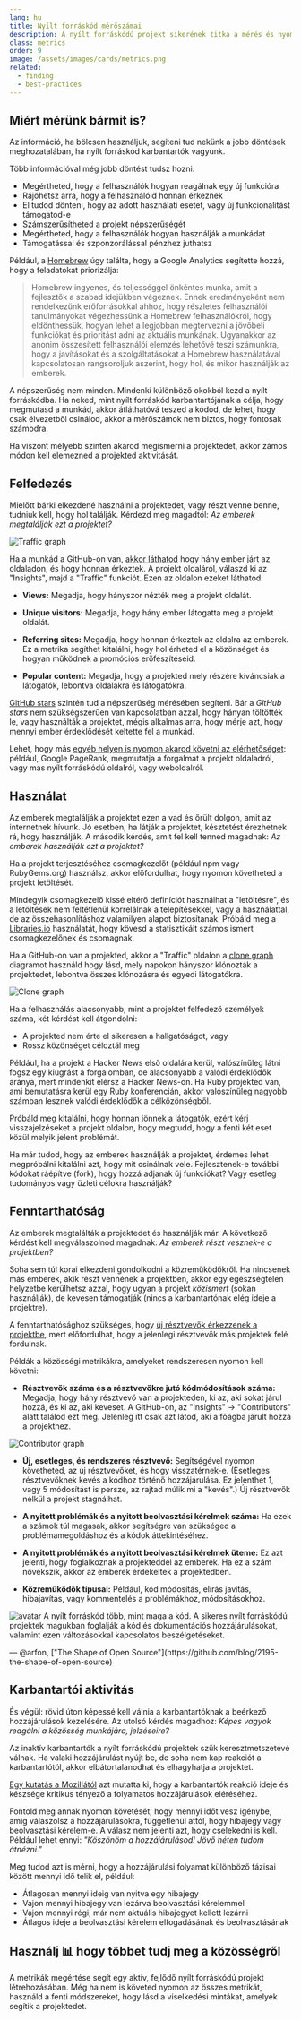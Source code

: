 ```yaml
---
lang: hu
title: Nyílt forráskód mérőszámai
description: A nyílt forráskódú projekt sikerének titka a mérés és nyomon követés.
class: metrics
order: 9
image: /assets/images/cards/metrics.png
related:
  - finding
  - best-practices
---
```


## Miért mérünk bármit is?

Az információ, ha bölcsen használjuk, segíteni tud nekünk a jobb döntések meghozatalában, ha nyílt forráskód karbantartók vagyunk.

Több információval még jobb döntést tudsz hozni:

* Megértheted, hogy a felhasználók hogyan reagálnak egy új funkcióra
* Rájöhetsz arra, hogy a felhasználóid honnan érkeznek
* El tudod dönteni, hogy az adott használati esetet, vagy új funkcionalitást támogatod-e
* Számszerűsítheted a projekt népszerűségét
* Megértheted, hogy a felhasználók hogyan használják a munkádat
* Támogatással és szponzorálással pénzhez juthatsz

Például, a [Homebrew](https://github.com/Homebrew/brew/blob/bbed7246bc5c5b7acb8c1d427d10b43e090dfd39/docs/Analytics.md) úgy találta, hogy a Google Analytics segítette hozzá, hogy a feladatokat priorizálja:

> Homebrew ingyenes, és teljességgel önkéntes munka, amit a fejlesztők a szabad idejükben végeznek. Ennek eredményeként nem rendelkezünk erőforrásokkal ahhoz, hogy részletes felhasználói tanulmányokat végezhessünk a Homebrew felhasználókról, hogy eldönthessük, hogyan lehet a legjobban megtervezni a jövőbeli funkciókat és prioritást adni az aktuális munkának. Ugyanakkor az anonim összesített felhasználói elemzés lehetővé teszi számunkra, hogy a javításokat és a szolgáltatásokat a Homebrew használatával kapcsolatosan rangsoroljuk aszerint, hogy hol, és mikor használják az emberek.

A népszerűség nem minden. Mindenki különböző okokból kezd a nyílt forráskódba. Ha neked, mint nyílt forráskód karbantartójának a célja, hogy megmutasd a munkád, akkor átláthatóvá teszed a kódod, de lehet, hogy csak élvezetből csinálod, akkor a mérőszámok nem biztos, hogy fontosak számodra.

Ha viszont mélyebb szinten akarod megismerni a projektedet, akkor zámos módon kell elemezned a projekted aktivitását.

## Felfedezés

Mielőtt bárki elkezdené használni a projektedet, vagy részt venne benne, tudniuk kell, hogy hol találják. Kérdezd meg magadtól: _Az emberek megtalálják ezt a projektet?_

![Traffic graph](/assets/images/metrics/repo_traffic_graphs_tooltip.png)

Ha a munkád a GitHub-on van, [akkor láthatod](https://help.github.com/articles/about-repository-graphs/#traffic) hogy hány ember járt az oldaladon, és hogy honnan érkeztek. A projekt oldaláról, válaszd ki az "Insights", majd a "Traffic" funkciót. Ezen az oldalon ezeket láthatod:

* **Views:** Megadja, hogy hányszor nézték meg a projekt oldalát.

* **Unique visitors:** Megadja, hogy hány ember látogatta meg a projekt oldalát.

* **Referring sites:** Megadja, hogy honnan érkeztek az oldalra az emberek. Ez a metrika segíthet kitalálni, hogy hol érheted el a közönséget és hogyan működnek a promóciós erőfeszítéseid.

* **Popular content:** Megadja, hogy a projekted mely részére kíváncsiak a látogatók, lebontva oldalakra és látogatókra.

[GitHub stars](https://help.github.com/articles/about-stars/) szintén tud a népszerűség mérésében segíteni. Bár a _GitHub stars_ nem szükségszerűen van kapcsolatban azzal, hogy hányan töltötték le, vagy használták a projektet, mégis alkalmas arra, hogy mérje azt, hogy mennyi ember érdeklődését keltette fel a munkád.

Lehet, hogy más [egyéb helyen is nyomon akarod követni az elérhetőséget](https://opensource.com/business/16/6/pirate-metrics): például, Google PageRank, megmutatja a forgalmat a projekt oldaladról, vagy más nyílt forráskódú oldalról, vagy weboldalról.

## Használat

Az emberek megtalálják a projektet ezen a vad és őrült dolgon, amit az internetnek hívunk. Jó esetben, ha látják a projektet, késztetést érezhetnek rá, hogy használják. A második kérdés, amit fel kell tenned magadnak: _Az emberek használják ezt a projektet?_

Ha a projekt terjesztéséhez csomagkezelőt (például npm vagy RubyGems.org) használsz, akkor előfordulhat, hogy nyomon követheted a projekt letöltését.

Mindegyik csomagkezelő kissé eltérő definíciót használhat a "letöltésre", és a letöltések nem feltétlenül korrelálnak a telepítésekkel, vagy a használattal, de az összehasonlításhoz valamilyen alapot biztosítanak. Próbáld meg a [Libraries.io](https://libraries.io/) használatát, hogy kövesd a statisztikáit számos ismert csomagkezelőnek és csomagnak.

Ha a GitHub-on van a projekted, akkor a "Traffic" oldalon a  [clone graph](https://github.com/blog/1873-clone-graphs) diagramot használd hogy lásd, mely napokon hányszor klónozták a projektedet, lebontva összes klónozásra és egyedi látogatókra.

![Clone graph](/assets/images/metrics/clone_graph.png)

Ha a felhasználás alacsonyabb, mint a projektet felfedező személyek száma, két kérdést kell átgondolni:

* A projekted nem érte el sikeresen a hallgatóságot, vagy
* Rossz közönséget céloztál meg

Például, ha a projekt a Hacker News első oldalára kerül, valószínűleg látni fogsz egy kiugrást a forgalomban, de alacsonyabb a valódi érdeklődők aránya, mert mindenkit elérsz a Hacker News-on. Ha Ruby projekted van, ami bemutatásra kerül egy Ruby konferencián, akkor valószínűleg nagyobb számban lesznek valódi érdeklődők a célközönségből.

Próbáld meg kitalálni, hogy honnan jönnek a látogatók, ezért kérj visszajelzéseket a projekt oldalon, hogy megtudd, hogy a fenti két eset közül melyik jelent problémát.

Ha már tudod, hogy az emberek használják a projektet, érdemes lehet megpróbálni kitalálni azt, hogy mit csinálnak vele. Fejlesztenek-e további kódokat ráépítve (fork), hogy hozzá adjanak új funkciókat? Vagy esetleg tudományos vagy üzleti célokra használják?

## Fenntarthatóság

Az emberek megtalálták a projektedet és használják már. A következő kérdést kell megválaszolnod magadnak: _Az emberek részt vesznek-e a projektben?_

Soha sem túl korai elkezdeni gondolkodni a közreműködőkről. Ha nincsenek más emberek, akik részt vennének a projektben, akkor egy egészségtelen helyzetbe kerülhetsz azzal, hogy ugyan a projekt _közismert_ (sokan használják), de kevesen támogatják (nincs a karbantartónak elég ideje a projektre).

A fenntarthatósághoz szükséges, hogy [új résztvevők érkezzenek a projektbe](http://blog.abigailcabunoc.com/increasing-developer-engagement-at-mozilla-science-learning-advocacy#contributor-pathways_2), mert előfordulhat, hogy a jelenlegi résztvevők más projektek felé fordulnak.

Példák a közösségi metrikákra, amelyeket rendszeresen nyomon kell követni:

* **Résztvevők száma és a résztvevőkre jutó kódmódosítások száma:** Megadja, hogy hány résztvevő van a projekteden, ki az, aki sokat járul hozzá, és ki az, aki keveset. A GitHub-on, az "Insights" -> "Contributors" alatt találod ezt meg. Jelenleg itt csak azt látod, aki a főágba járult hozzá a projekthez.

![Contributor graph](/assets/images/metrics/repo_contributors_specific_graph.png)

* **Új, esetleges, és rendszeres résztvevő:** Segítségével nyomon követheted, az új résztvevőket, és hogy visszatérnek-e. (Esetleges résztvevőknek kevés a kódhoz történő hozzájárulása. Ez jelenthet 1, vagy 5 módosítást is persze, az rajtad múlik mi a "kevés".) Új résztvevők nélkül a projekt stagnálhat.

* **A nyitott problémák és a nyitott beolvasztási kérelmek száma:** Ha ezek a számok túl magasak, akkor segítségre van szükséged a problémamegoldáshoz és a kódok áttekintéséhez.

* **A nyitott problémák és a nyitott beolvasztási kérelmek üteme:** Ez azt jelenti, hogy foglalkoznak a projekteddel az emberek. Ha ez a szám növekszik, akkor az emberek érdekeltek a projektedben.

* **Közreműködők típusai:** Például, kód módosítás, elírás javítás, hibajavítás, vagy kommentelés a problémákhoz, módosításokhoz.

<aside markdown="1" class="pquote">
  <img src="https://avatars.githubusercontent.com/arfon?s=180" class="pquote-avatar" alt="avatar">
  A nyílt forráskód több, mint maga a kód. A sikeres nyílt forráskódú projektek magukban foglalják a kód és dokumentációs hozzájárulásokat, valamint ezen változásokkal kapcsolatos beszélgetéseket.
  <p markdown="1" class="pquote-credit">
— @arfon, ["The Shape of Open Source"](https://github.com/blog/2195-the-shape-of-open-source)
  </p>
</aside>

## Karbantartói aktivitás

És végül: rövid úton képessé kell válnia a karbantartóknak a beérkező hozzájárulások kezelésére. Az utolsó kérdés magadhoz: _Képes vagyok reagálni a közösség munkájára, jelzéseire?_

Az inaktív karbantartók a nyílt forráskódú projektek szűk keresztmetszetévé válnak. Ha valaki hozzájárulást nyújt be, de soha nem kap reakciót a karbantartótól, akkor elbátortalanodhat és elhagyhatja a projektet.

[Egy kutatás a Mozillától](https://docs.google.com/presentation/d/1hsJLv1ieSqtXBzd5YZusY-mB8e1VJzaeOmh8Q4VeMio/edit#slide=id.g43d857af8_0177) azt mutatta ki, hogy a karbantartók reakció ideje és készsége kritikus tényező a folyamatos hozzájárulások eléréséhez.

Fontold meg annak nyomon követését, hogy mennyi időt vesz igénybe, amíg válaszolsz a hozzájárulásokra, függetlenül attól, hogy hibajegy vagy beolvasztási kérelem-e. A válasz nem jelenti azt, hogy cselekedni is kell. Például lehet ennyi: _"Köszönöm a hozzájárulásod! Jövő héten tudom átnézni."_

Meg tudod azt is mérni, hogy a hozzájárulási folyamat különböző fázisai között mennyi idő telik el, például:

* Átlagosan mennyi ideig van nyitva egy hibajegy
* Vajon mennyi hibajegy van lezárva beolvasztási kérelemmel
* Vajon mennyi régi, már nem aktuális hibajegyet kellett lezárni
* Átlagos ideje a beolvasztási kérelem elfogadásának és beolvasztásának

## Használj 📊 hogy többet tudj meg a közösségről

A metrikák megértése segít egy aktív, fejlődő nyílt forráskódú projekt létrehozásában. Még ha nem is követed nyomon az összes metrikát, használd a fenti módszereket, hogy lásd a viselkedési mintákat, amelyek segítik a projektedet.
